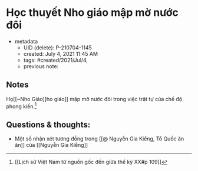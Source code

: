 # Học thuyết Nho giáo mập mờ nước đôi

- metadata
	- UID (delete): P-210704-1145
	- created: July 4, 2021 11:45 AM
	- tags: #created/2021/Jul/4,
	- previous note:

## Notes
Họ[[~Nho Giáo]]ho giáo]] mập mờ nước đôi trong việc trật tự của chế độ phong kiến.[^1]

## Questions & thoughts:
- Một số nhận xét tương đồng trong [[@ Nguyễn Gia Kiểng, Tổ Quốc ăn ăn]] của [[Nguyễn Gia Kiểng]]

[^1]:[[Lịch sử Việt Nam từ nguồn gốc đến giữa thế kỷ XX#p 109]]